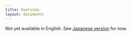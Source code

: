 ```yaml
---
title: Overview
layout: documents
---
```


Not yet available in English. See [Japanese version](/ja/overview/) for now.
